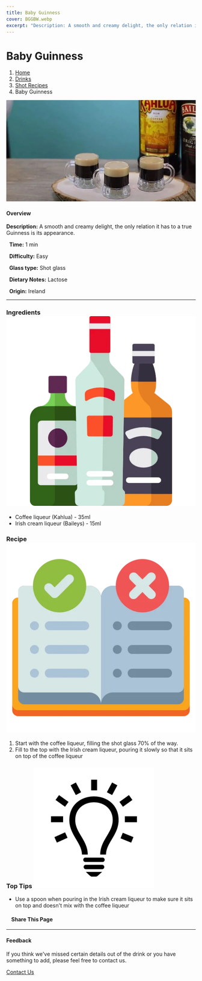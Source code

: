 ```yaml
---
title: Baby Guinness
cover: BGGBW.webp
excerpt: "Description: A smooth and creamy delight, the only relation it has to a true Guinness is its appearance."
---
```


# Baby Guinness

1.  [Home](/)
2.  [Drinks](drinks)
3.  [Shot Recipes](drinks/shotrecipes)
4.  Baby Guinness

![](images/babyguinness.webp)

#### Overview

**Description:** A smooth and creamy delight, the only relation it has to a true Guinness is its appearance.

  **Time:** 1 min

  **Difficulty:** Easy

  **Glass type:** Shot glass

  **Dietary Notes:** Lactose

  **Origin:** Ireland

* * *

### Ingredients ![target](images/liquor.webp)

-   Coffee liqueur (Kahlua) - 35ml
-   Irish cream liqueur (Baileys) - 15ml

### Recipe ![target](images/rules.webp)

1.  Start with the coffee liqueur, filling the shot glass 70% of the way.
2.  Fill to the top with the Irish cream liqueur, pouring it slowly so that it sits on top of the coffee liqueur

### Top Tips ![target](images/lightbulb.webp)

-   Use a spoon when pouring in the Irish cream liqueur to make sure it sits on top and doesn't mix with the coffee liqueur

####     Share This Page

[](https://www.facebook.com/sharer/sharer.php?u=beergogglegames.co.uk/Drinks/ShotRecipes/babyguinness)[](https://www.instagram.com/direct/new/)[](https://twitter.com/intent/tweet?url=beergogglegames.co.uk/Drinks/ShotRecipes/babyguinness)

* * *

#### Feedback

If you think we've missed certain details out of the drink or you have something to add, please feel free to contact us.

  
  
  
[Contact Us](contact)
